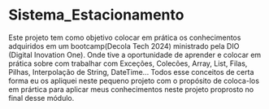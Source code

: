 # Sistema_Estacionamento
Este projeto tem como objetivo colocar em prática os conhecimentos adquiridos em um bootcamp(Decola Tech 2024) ministrado pela DIO (Digital Inovation One).
Onde tive a oportunidade de aprender e colocar em prática sobre com trabalhar com Exceções, Colecões, Array, List, Filas, Pilhas, Interpolação de String, DateTime...
Todos esse conceitos de certa forma eu os apliquei neste pequeno projeto com o propósito de coloca-los em prártica para aplicar meus conhecimentos neste projeto proprosto no final desse módulo.
